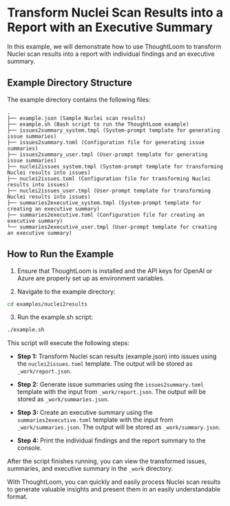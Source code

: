 # Transform Nuclei Scan Results into a Report with an Executive Summary

In this example, we will demonstrate how to use ThoughtLoom to transform Nuclei scan results into a report with individual findings and an executive summary.

## Example Directory Structure

The example directory contains the following files:

```
.
├── example.json (Sample Nuclei scan results)
├── example.sh (Bash script to run the ThoughtLoom example)
├── issues2summary_system.tmpl (System-prompt template for generating issue summaries)
├── issues2summary.toml (Configuration file for generating issue summaries)
├── issues2summary_user.tmpl (User-prompt template for generating issue summaries)
├── nuclei2issues_system.tmpl (System-prompt template for transforming Nuclei results into issues)
├── nuclei2issues.toml (Configuration file for transforming Nuclei results into issues)
├── nuclei2issues_user.tmpl (User-prompt template for transforming Nuclei results into issues)
├── summaries2executive_system.tmpl (System-prompt template for creating an executive summary)
├── summaries2executive.toml (Configuration file for creating an executive summary)
└── summaries2executive_user.tmpl (User-prompt template for creating an executive summary)
```

## How to Run the Example

1. Ensure that ThoughtLoom is installed and the API keys for OpenAI or Azure are properly set up as environment variables.

2. Navigate to the example directory:

```bash
cd examples/nuclei2results
```

3. Run the example.sh script:

```bash
./example.sh
```

This script will execute the following steps:

- **Step 1:**  Transform Nuclei scan results (example.json) into issues using the `nuclei2issues.toml` template. The output will be stored as `_work/report.json`.

- **Step 2:**  Generate issue summaries using the `issues2summary.toml` template with the input from `_work/report.json`. The output will be stored as `_work/summaries.json`.

- **Step 3:**  Create an executive summary using the `summaries2executive.toml` template with the input from `_work/summaries.json`. The output will be stored as `_work/summary.json`.

- **Step 4:**  Print the individual findings and the report summary to the console.

After the script finishes running, you can view the transformed issues, summaries, and executive summary in the `_work` directory.

With ThoughtLoom, you can quickly and easily process Nuclei scan results to generate valuable insights and present them in an easily understandable format.